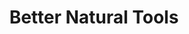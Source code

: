 ---
layout: post
title: Better Natural Tools
permalink: /addons/compliance32x/Better%20Natural%20Tools
comments: true
comments-id: BetterNaturalTools
header-img: compliance32x/addons/Better Natural Tools.jpg

long_text: Here are the texture tools that have been changed and added to make it look natural.

authors:
  - FedowFAN

download:
  - 1.16:
    - https://github.com/Compliance-Addons/Addons/raw/master/32x/Better%20Natual%20Tools/Better_Natural_Tools_32.zip
---